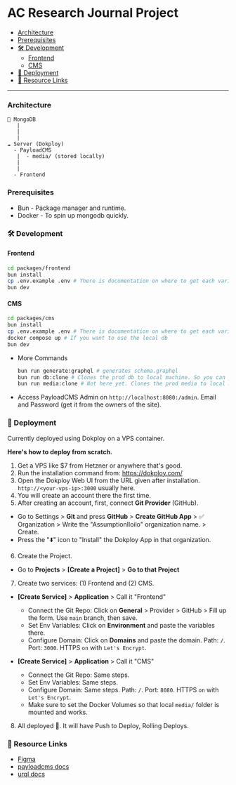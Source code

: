 <h1>AC Research Journal Project</h1>

- [Architecture](#architecture)
- [Prerequisites](#prerequisites)
- [🛠️ Development](#%F0%9F%9B%A0%EF%B8%8F-development)
  - [Frontend](#frontend)
  - [CMS](#cms)
- [🚀 Deployment](#%F0%9F%9A%80-deployment)
- [📌 Resource Links](#%F0%9F%93%8C-resource-links)

---

### Architecture

```
🍃 MongoDB
   |
   |
   |
☁ Server (Dokploy)
  - PayloadCMS
   |  - media/ (stored locally)
   |
   |
  - Frontend
```

### Prerequisites

- Bun - Package manager and runtime.
- Docker - To spin up mongodb quickly.

### 🛠️ Development

#### Frontend

```sh
cd packages/frontend
bun install
cp .env.example .env # There is documentation on where to get each variable.
bun dev
```

#### CMS

```sh
cd packages/cms
bun install
cp .env.example .env # There is documentation on where to get each variable.
docker compose up # If you want to use the local db
bun dev
```

- More Commands

  ```sh
  bun run generate:graphql # generates schema.graphql
  bun run db:clone # Clones the prod db to local machine. So you can play around with migrations without affecting prod.
  bun run media:clone # Not here yet. Clones the prod media to local machine. Might be a long process, not recommended. But if you want the pictures, etc.
  ```

- Access PayloadCMS Admin on `http://localhost:8080:/admin`. Email and Password (get it from the owners of the site).

### 🚀 Deployment

Currently deployed using Dokploy on a VPS container.

**Here's how to deploy from scratch.**

1. Get a VPS like $7 from Hetzner or anywhere that's good.
2. Run the installation command from: https://dokploy.com/
3. Open the Dokploy Web UI from the URL given after installation.
   `http://<your-vps-ip>:3000` usually here.
4. You will create an account there the first time.
5. After creating an account, first, connect **Git Provider** (GitHub).

- Go to Settings > **Git** and press **GitHub** > **Create GitHub App** > ✅ Organization > Write the "AssumptionIloilo"
  organization name. > Create.
- Press the "⬇️" icon to "Install" the Dokploy App in that organization.

6. Create the Project.

- Go to **Projects** > **[Create a Project]** > **Go to that Project**

7. Create two services: (1) Frontend and (2) CMS.

- **[Create Service]** > **Application** > Call it "Frontend"

  - Connect the Git Repo: Click on **General** > Provider > GitHub > Fill up the form. Use `main` branch, then save.
  - Set Env Variables: Click on **Environment** and paste the variables there.
  - Configure Domain: Click on **Domains** and paste the domain. Path: `/`. Port: `3000`. HTTPS `on` with `Let's Encrypt`.

- **[Create Service]** > **Application** > Call it "CMS"

  - Connect the Git Repo: Same steps.
  - Set Env Variables: Same steps.
  - Configure Domain: Same steps. Path: `/`. Port: `8080`. HTTPS `on` with `Let's Encrypt`.
  - Make sure to set the Docker Volumes so that local `media/` folder is mounted and works.

8. All deployed 🎉. It will have Push to Deploy, Rolling Deploys.

### 📌 Resource Links

- [Figma](https://www.figma.com/file/XZNiNLWkCDJqoi37oZqSYo/Assumption-Research-Journal?type=design&node-id=0%3A1&mode=design&t=peGx1eUHzUtoyJK0-1)
- [payloadcms docs](https://payloadcms.com/docs/getting-started/what-is-payload)
- [urql docs](https://formidable.com/open-source/urql/docs/)
